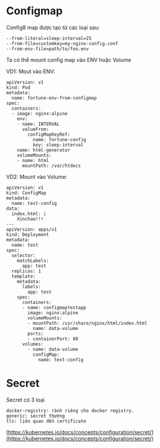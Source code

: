 # Configmap
Config8 map được tạo từ các loại sau:
```
--from-literal=sleep-interval=25
--from-file=customkey=my-nginx-config.conf
--from-env-file=path/to/foo.env
```
Ta có thể mount config map vào ENV hoặc Volume

VD1: Mout vào ENV:
```
apiVersion: v1
kind: Pod
metadata:
  name: fortune-env-from-configmap
spec:
  containers:
  - image: nginx:alpine
    env:
    - name: INTERVAL
      valueFrom: 
        configMapKeyRef:
          name: fortune-config
          key: sleep-interval
    name: html-generator
    volumeMounts:
    - name: html
      mountPath: /var/htdocs
```

VD2: Mount vào Volume:
```
apiVersion: v1
kind: ConfigMap
metadata:
  name: test-config
data:
  index.html: |
    Xinchao!!!
---
apiVersion: apps/v1
kind: Deployment
metadata:
  name: test
spec:
  selector:
    matchLabels:
      app: test
  replicas: 1
  template:
    metadata:
      labels:
        app: test
    spec:
      containers:
      - name: configmaptestapp
        image: nginx:alpine
        volumeMounts:
        - mountPath: /usr/share/nginx/html/index.html
          name: data-volume
        ports:
        - containerPort: 80
      volumes:
        - name: data-volume
          configMap:
            name: test-config

```

# Secret
Secret có 3 loại
```
docker-registry: rành riêng cho docker registry.
generic: secret thường
tls: liên quan đến certificate            
```
[https://kubernetes.io/docs/concepts/configuration/secret/](https://kubernetes.io/docs/concepts/configuration/secret/)